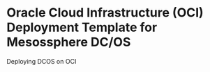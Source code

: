 # Oracle Cloud Infrastructure (OCI) Deployment Template for Mesossphere DC/OS

Deploying DCOS on OCI

